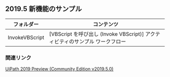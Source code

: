 ## 2019.5 新機能のサンプル

| フォルダー | コンテンツ |
| --- | --- |
| InvokeVBScript | [VBScript を呼び出し (Invoke VBScript)] アクティビティのサンプル ワークフロー |

### 関連リンク
[UiPath 2019 Preview (Community Edition v2019.5.0)](https://forum.uipath.com/t/uipath-2019-preview-community-edition-v2019-5-0/118018)